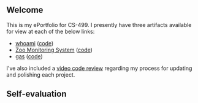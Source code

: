 ## Welcome

This is my ePortfolio for CS-499. I presently have three artifacts available for view at each of the below links:

- [whoami](./whoami/) ([code](https://github.com/jhutchinsnh/jhutchinsnh.github.io/blob/master/whoami/))
- [Zoo Monitoring System](./monitoring-system/) ([code](https://github.com/jhutchinsnh/jhutchinsnh.github.io/blob/master/monitoring-system/))
- [gas](./gas/) ([code](https://github.com/jhutchinsnh/jhutchinsnh.github.io/blob/master/gas/))

I've also included a [video code review](./CodeReview.mp4) regarding my process for updating and polishing each project.

## Self-evaluation


